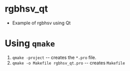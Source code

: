 # rgbhsv_qt
* Example of rgbhsv using Qt

# Using `qmake`
1. `qmake -project` -- creates the `*.pro` file.
2. `qmake -o Makefile rgbhsv_qt.pro` -- creates `Makefile`
